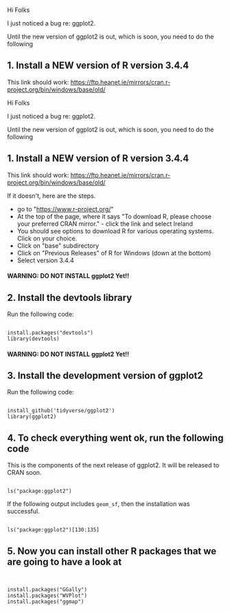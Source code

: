 Hi Folks

I just noticed a bug re: ggplot2.

Until the new version of ggplot2 is out, which is soon, you need to do the following

## 1. Install a NEW version of R version 3.4.4

This link should work: https://ftp.heanet.ie/mirrors/cran.r-project.org/bin/windows/base/old/ 

Hi Folks

I just noticed a bug re: ggplot2.

Until the new version of ggplot2 is out, which is soon, you need to do the following

## 1. Install a NEW version of R version 3.4.4

This link should work: https://ftp.heanet.ie/mirrors/cran.r-project.org/bin/windows/base/old/

If it doesn't, here are the steps.

* go to "https://www.r-project.org/"
* At the top of the page, where it says "To download R, please choose your preferred CRAN mirror." - click the link and select Ireland
* You should see options to download R for various operating systems.  Click on your choice.
* Click on "base" subdirectory
* Click on "Previous Releases" of R for Windows (down at the bottom)
* Select version 3.4.4

#### WARNING: DO NOT INSTALL ggplot2 Yet!! 

## 2. Install the devtools library

Run the following code:

<pre><code>  
install.packages("devtools")
library(devtools)
</code></pre>

#### WARNING: DO NOT INSTALL ggplot2 Yet!!

## 3. Install the development version of ggplot2

Run the following code:

<pre><code>
install_github('tidyverse/ggplot2')
library(ggplot2)
</code></pre>

## 4. To check everything went ok, run the following code

This is the components of the next release of ggplot2. It will be released to CRAN soon.
<pre><code>
ls("package:ggplot2")
</code></pre>

If the following output includes ``geom_sf``, then the installation was successful.

<pre><code>
ls("package:ggplot2")[130:135]
</code></pre>

## 5. Now you can install other R packages that we are going to have a look at

<pre><code>

install.packages("GGally")
install.packages("WVPlot")
install.packages("ggmap")

</code></pre>

